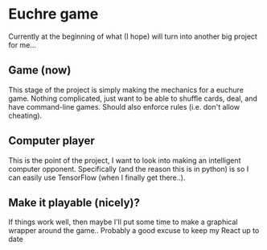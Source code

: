 # Euchre game

Currently at the beginning of what (I hope) will turn into another big project for me...

## Game (now)

This stage of the project is simply making the mechanics for a euchure game.
Nothing complicated, just want to be able to shuffle cards, deal, and have command-line games.
Should also enforce rules  (i.e. don't allow cheating).

## Computer player

This is the point of the project, I want to look into making an intelligent computer opponent.
Specifically (and the reason this is in python) is so I can easily use TensorFlow (when I finally get there..).

## Make it playable (nicely)?

If things work well, then maybe I'll put some time to make a graphical wrapper around the game..
Probably a good excuse to keep my React up to date
